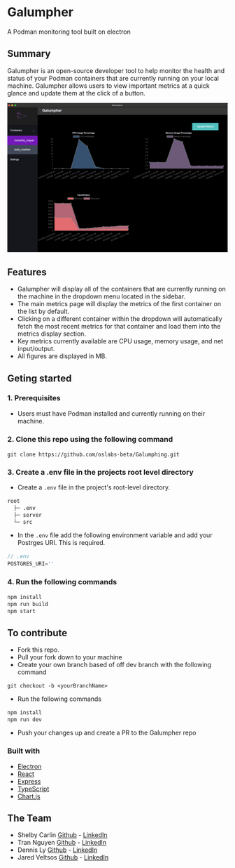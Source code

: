 # Galumpher

A Podman monitoring tool built on electron

## Summary 

Galumpher is an open-source developer tool to help monitor the health and status of your Podman containers
that are currently running on your local machine. Galumpher allows users to view important metrics at a quick glance
and update them at the click of a button. 

![metricsContainer](./src/client/assets//galumpher-readme.png)

## Features

- Galumpher will display all of the containers that are currently running on the machine in the dropdown menu located in the sidebar. 
- The main metrics page will display the metrics of the first container on the list by default.
- Clicking on a different container within the dropdown will automatically fetch the most recent metrics for
that container and load them into the metrics display section.
- Key metrics currently available are CPU usage, memory usage, and net input/output.
- All figures are displayed in MB.

## Geting started

### 1. Prerequisites 
- Users must have Podman installed and currently running on their machine.

### 2. Clone this repo using the following command 

```
git clone https://github.com/oslabs-beta/Galumphing.git
```

### 3. Create a .env file in the projects root level directory

- Create a `.env` file in the project's root-level directory.
```
root
  ├─ .env
  ├─ server
  └─ src
``` 
- In the `.env` file add the following environment variable and add your Postrges URI. This is required.

```js
// .env
POSTGRES_URI=''
```
### 4. Run the following commands 


```
npm install
npm run build
npm start
```
## To contribute

- Fork this repo.
- Pull your fork down to your machine
- Create your own branch based of off dev branch with the following command

```
git checkout -b <yourBranchName> 
```

- Run the following commands 

```
npm install
npm run dev
```
- Push your changes up and create a PR to the Galumpher repo

### Built with

- [Electron](https://www.electronjs.org/)
- [React](https://reactjs.org/)
- [Express](http://expressjs.com/)
- [TypeScript](https://www.typescriptlang.org/)
- [Chart.js](https://www.chartjs.org/)

## The Team

- Shelby Carlin [Github](https://github.com/shelbycarlin) - [LinkedIn](https://www.linkedin.com/in/shelbycarlin/)
- Tran Nguyen [Github](https://github.com/Tranimal-N) - [LinkedIn](https://www.linkedin.com/in/tranmcfarlandnguyen/)
- Dennis Ly [Github](https://github.com/dennishly) - [LinkedIn](https://www.linkedin.com/in/dennishly/)
- Jared Veltsos [Github](https://github.com/toastMaduro-hub) - [LinkedIn](https://www.linkedin.com/in/jaredveltsos/)

